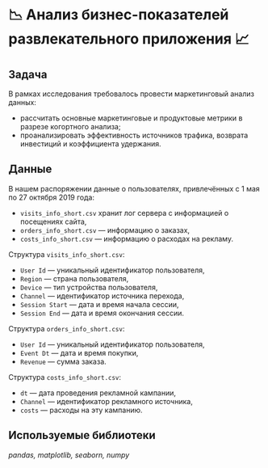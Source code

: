 # 📉 Анализ бизнес-показателей развлекательного приложения 📈

## Задача
В рамках исследования требовалось провести маркетинговый анализ данных:
* рассчитать основные маркетинговые и продуктовые метрики в разрезе когортного анализа;
* проанализировать эффективность источников трафика, возврата инвестиций и коэффициента удержания.

## Данные
В нашем распоряжении данные о пользователях, привлечённых с 1 мая по 27 октября 2019 года:
* `visits_info_short.csv` хранит лог сервера с информацией о посещениях сайта,
* `orders_info_short.csv` — информацию о заказах,
* `costs_info_short.csv` — информацию о расходах на рекламу.

Структура `visits_info_short.csv`:
* `User Id` — уникальный идентификатор пользователя,
* `Region` — страна пользователя,
* `Device` — тип устройства пользователя,
* `Channel` — идентификатор источника перехода,
* `Session Start` — дата и время начала сессии,
* `Session End` — дата и время окончания сессии.

Структура `orders_info_short.csv`:
* `User Id` — уникальный идентификатор пользователя,
* `Event Dt` — дата и время покупки,
* `Revenue` — сумма заказа.

Структура `costs_info_short.csv`:
* `dt` — дата проведения рекламной кампании,
* `Channel` — идентификатор рекламного источника,
* `costs` — расходы на эту кампанию.

## Используемые библиотеки
*pandas, matplotlib, seaborn, numpy*

